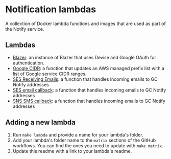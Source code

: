 # Notification lambdas
A collection of Docker lambda functions and images that are used as part of the Notify service.

## Lambdas
- [Blazer](./blazer/README.md): an instance of Blazer that uses Devise and Google OAuth for authentication.
- [Google CIDR](./google-cidr/README.md): a function that updates an AWS managed prefix list with a list of Google service CIDR ranges.
- [SES Receiving Emails](./sesreceivingemails/README.md): a function that handles incoming emails to GC Notify addresses
- [SES email callback](./sesemailcallbacks/README.md): a function that handles incoming emails to GC Notify addresses
- [SNS SMS callback](./snssmscallbacks/README.md): a function that handles incoming emails to GC Notify addresses

## Adding a new lambda
1. Run `make lambda` and provide a name for your lambda's folder.
1. Add your lambda's folder name to the `matrix` sections of the GitHub workflows.  You can find the ones you need to update with `make matrix`.
1. Update this readme with a link to your lambda's readme.
